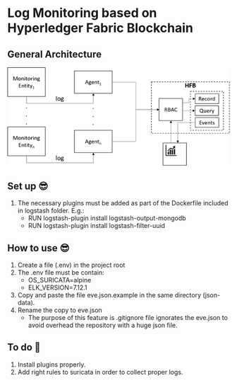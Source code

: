 # Log Monitoring based on Hyperledger Fabric Blockchain

## General Architecture
![alt text](https://github.com/sfl0r3nz05/LogMonitoringHFB/blob/main/images/LogMonitoringHFB.png)

## Set up 😎
1. The necessary plugins must be added as part of the Dockerfile included in logstash folder. E.g.:
    - RUN logstash-plugin install logstash-output-mongodb
    - RUN logstash-plugin install logstash-filter-uuid

## How to use 😎
1. Create a file (.env) in the project root
2. The .env file must be contain:
    - OS_SURICATA=alpine
    - ELK_VERSION=7.12.1
3. Copy and paste the file eve.json.example in the same directory (json-data).
4. Rename the copy to eve.json
    - The purpose of this feature is .gitignore file ignorates the eve.json to avoid overhead the repository with a huge json file.

## To do 🤔
1. Install plugins properly.
2. Add right rules to suricata in order to collect proper logs.
